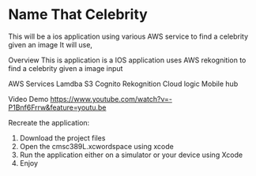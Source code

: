 # Name That Celebrity

This will be a ios application using various AWS service to find a celebrity given an image
It will use,

Overview
This is application is a IOS application uses AWS rekognition to find a celebrity given a image input


AWS Services
Lamdba
S3
Cognito
Rekognition
Cloud logic
Mobile hub

Video Demo
https://www.youtube.com/watch?v=-P1Bnf6Frrw&feature=youtu.be


Recreate the application:
1. Download the project files
2. Open the cmsc389L.xcwordspace using xcode
3. Run the application either on a simulator or your device using Xcode
4. Enjoy
